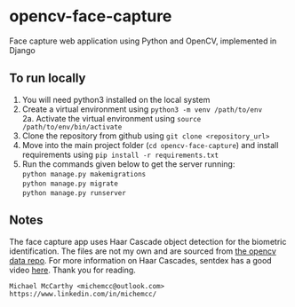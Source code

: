 # opencv-face-capture
Face capture web application using Python and OpenCV, implemented in Django

## To run locally
1. You will need python3 installed on the local system
2. Create a virtual environment using `python3 -m venv /path/to/env`  
  2a. Activate the virtual environment using `source /path/to/env/bin/activate`
3. Clone the repository from github using `git clone <repository_url>`
4. Move into the main project folder (`cd opencv-face-capture`) and install requirements using `pip install -r requirements.txt`
5. Run the commands given below to get the server running:  
  `python manage.py makemigrations`  
  `python manage.py migrate`  
  `python manage.py runserver`

## Notes
The face capture app uses Haar Cascade object detection for the biometric identification. The files are not my own and are sourced from [the opencv data repo](https://github.com/opencv/opencv/tree/master/data/haarcascades). For more information on Haar Cascades, sentdex has a good video [here](https://github.com/opencv/opencv/tree/master/data/haarcascades). Thank you for reading.

    Michael McCarthy <michemcc@outlook.com>
    https://www.linkedin.com/in/michemcc/
